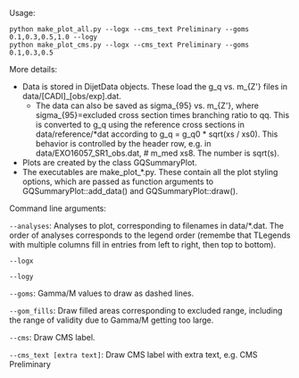 Usage: 
```
python make_plot_all.py --logx --cms_text Preliminary --goms 0.1,0.3,0.5,1.0 --logy
python make_plot_cms.py --logx --cms_text Preliminary --goms 0.1,0.3,0.5
```

More details:
- Data is stored in DijetData objects. These load the g_q vs. m_{Z'} files in data/[CADI]_[obs/exp].dat. 
	- The data can also be saved as sigma_{95} vs. m_{Z'}, where sigma_{95}=excluded cross section times branching ratio to qq. This is converted to g_q using the reference cross sections in data/reference/*dat according to g_q = g_q0 * sqrt(xs / xs0). This behavior is controlled by the header row, e.g. in data/EXO16057_SR1_obs.dat, # m_med xs8. The number is sqrt(s). 
- Plots are created by the class GQSummaryPlot. 
- The executables are make_plot_*.py. These contain all the plot styling options, which are passed as function arguments to GQSummaryPlot::add_data() and GQSummaryPlot::draw(). 

Command line arguments:

`--analyses`: Analyses to plot, corresponding to filenames in data/*.dat. The order of analyses corresponds to the legend order (remembe that TLegends with multiple columns fill in entries from left to right, then top to bottom).

`--logx`

`--logy`

`--goms`: Gamma/M values to draw as dashed lines.

`--gom_fills`: Draw filled areas corresponding to excluded range, including the range of validity due to Gamma/M getting too large.

`--cms`: Draw CMS label.

`--cms_text [extra text]`: Draw CMS label with extra text, e.g. CMS Preliminary
